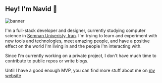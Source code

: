 ## Hey! I'm Navid 👋
![banner](https://user-images.githubusercontent.com/46371349/173252880-f2e0ea39-670f-472c-af3e-86d785f55bc9.png)

I'm a full-stack developer and designer, currently studying computer science in [Semnan Univeristy, Iran](https://en.wikipedia.org/wiki/Semnan_University+). I'm trying to learn and experiment with new tools and technologies, meet amazing people, and have a positive effect on the world I'm living in and the people I'm interacting with.


Since I'm currently working on a private project, I don't have much time to contribute to public repos or write blogs. 

Until I have a good enough MVP, you can find more stuff about me on [my website](https://navidmafi.ir)

